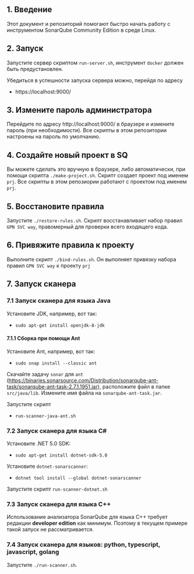 ## 1. Введение

Этот документ и репозиторий помогают быстро начать работу с инструментом SonarQube Community Edition в среде Linux.

## 2. Запуск

Запустите сервер скриптом `run-server.sh`, инструмент `docker` должен быть предустановлен.

Убедиться в успешности запуска сервера можно, перейдя по адресу

- https://localhost:9000/

## 3. Измените пароль администратора

Перейдите по адресу http://localhost:9000/ в браузере и измените пароль (при необходимости). Все скрипты в этом репозитории настроены на пароль по умолчанию.

## 4. Создайте новый проект в SQ

Вы можете сделать это вручную в браузере, либо автоматически, при помощи скрипта `./make-project.sh`. Скрипт создает проект под именем `prj`. Все скрипты в этом репозиории работают с проектом под именем `prj`.

## 5. Восстановите правила

Запустите `./restore-rules.sh`. Скрипт восстанавливает набор правил `GPN SVC way`, правомерный для проверки всего входящего кода.

## 6. Привяжите правила к проекту

Выполните скрипт `./bind-rules.sh`. Он выполняет привязку набора правил `GPN SVC way` к проекту `prj`

## 7. Запуск сканера

### 7.1 Запуск сканера для языка Java

Установите JDK, например, вот так:

- `sudo apt-get install openjdk-8-jdk`

#### 7.1.1 Сборка при помощи Ant

Установите Ant, например, вот так:

- `sudo snap install --classic ant`

Скачайте задачу `sonar` для `ant` (https://binaries.sonarsource.com/Distribution/sonarqube-ant-task/sonarqube-ant-task-2.7.1.1951.jar), расположите файл в папке `src/java/lib`. Измените имя файла на `sonarqube-ant-task.jar`.

Запустите скрипт

- `run-scanner-java-ant.sh`

### 7.2 Запуск сканера для языка C#

Установите .NET 5.0 SDK:

- `sudo apt-get install dotnet-sdk-5.0`

Установите `dotnet-sonarscanner`:

- `dotnet tool install --global dotnet-sonarscanner`

Запустите скрипт `run-scanner-dotnet.sh`

### 7.3 Запуск сканера для языка C++

Использование анализатора SonarQube для языка C++ требует редакции **developer edition** как минимум. Поэтому в текущем примере такой запуск не рассматривается.

### 7.4 Запуск сканера для языков: python, typescript, javascript, golang

Запустите `./run-scanner.sh`.